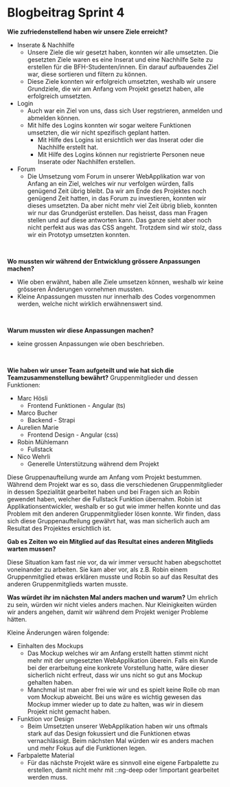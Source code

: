 # Blogbeitrag Sprint 4

**Wie zufriedenstellend haben wir unsere Ziele erreicht?**
- Inserate & Nachhilfe
	-	Unsere Ziele die wir gesetzt haben, konnten wir alle umsetzten. Die gesetzten Ziele waren es eine Inserat und eine Nachhilfe Seite zu erstellen für die BFH-Studenten/innen. Ein darauf aufbauendes Ziel war, diese sortieren und filtern zu können.
	-	Diese Ziele konnten wir erfolgreich umsetzten, weshalb wir unsere Grundziele, die wir am Anfang vom Projekt gesetzt haben, alle erfolgreich umsetzten. 
- Login
	- Auch war ein Ziel von uns, dass sich User regstrieren, anmelden und abmelden können. 
	- Mit hilfe des Logins konnten wir sogar weitere Funktionen umsetzten, die wir nicht spezifisch geplant hatten. 
		- Mit Hilfe des Logins ist ersichtlich wer das Inserat oder die Nachhilfe erstellt hat.
		- Mit Hilfe des Logins können nur registrierte Personen neue Inserate oder Nachhilfen erstellen.
- Forum
	- Die Umsetzung vom Forum in unserer WebApplikation war von Anfang an ein Ziel, welches wir nur verfolgen würden, falls genügend Zeit übrig bleibt. Da wir am Ende des Projektes noch genügend Zeit hatten, in das Forum zu investieren, konnten wir dieses umsetzten. Da aber nicht mehr viel Zeit übrig blieb, konnten wir nur das Grundgerüst erstellen. Das heisst, dass man Fragen stellen und auf diese antworten kann. Das ganze sieht aber noch nicht perfekt aus was das CSS angeht. Trotzdem sind wir stolz, dass wir ein Prototyp umsetzten konnten.
<br>

**Wo mussten wir während der Entwicklung grössere Anpassungen machen?**

- Wie oben erwähnt, haben alle Ziele umsetzen können, weshalb wir keine grösseren Änderungen vornehmen mussten.
- Kleine Anpassungen mussten nur innerhalb des Codes vorgenommen werden, welche nicht wirklich erwähnenswert sind.
<br>

**Warum mussten wir diese Anpassungen machen?**
- keine grossen Anpassungen wie oben beschrieben.
<br>

**Wie haben wir unser Team aufgeteilt und wie hat sich die Teamzusammenstellung bewährt?**
Gruppenmitglieder und dessen Funktionen:
-	Marc Hösli
	-	Frontend Funktionen - Angular (ts)
-	Marco Bucher
	-	Backend - Strapi
-	Aurelien Marie
	-	Frontend Design - Angular (css)
- Robin Mühlemann
	- Fullstack
- Nico Wehrli
	- Generelle Unterstützung während dem Projekt

Diese Gruppenaufteilung wurde am Anfang vom Projekt bestummen. Während dem Projekt war es so, dass die verschiedenen Gruppenmitglieder in dessen Spezialität gearbeitet haben und bei Fragen sich an Robin gewendet haben, welcher die Fullstack Funktion übernahm. Robin ist Applikationsentwickler, weshalb er so gut wie immer helfen konnte und das Problem mit den anderen Gruppenmitglieder lösen konnte. Wir finden, dass sich diese Gruppenaufteilung gewährt hat, was man sicherlich auch am Resultat des Projektes ersichtlich ist.

**Gab es Zeiten wo ein Mitglied auf das Resultat eines anderen Mitglieds warten mussen?**

Diese Situation kam fast nie vor, da wir immer versucht haben abegschottet voneinander zu arbeiten. Sie kam aber vor, als z.B. Robin einem Gruppenmitglied etwas erklären musste und Robin so auf das Resultat des anderen Gruppenmitglieds warten musste.
<br>

**Was würdet ihr im nächsten Mal anders machen und warum?**
Um ehrlich zu sein, würden wir nicht vieles anders machen. Nur Kleinigkeiten würden wir anders angehen, damit wir während dem Projekt weniger Probleme hätten. 

Kleine Änderungen wären folgende: 
- Einhalten des Mockups
	- Das Mockup welches wir am Anfang erstellt hatten stimmt nicht mehr mit der umgesetzten WebApplikation überein. Falls ein Kunde bei der erarbeitung eine konkrete Vorstellung hatte, wäre dieser sicherlich nicht erfreut, dass wir uns nicht so gut ans Mockup gehalten haben.
	- Manchmal ist man aber frei wie wir und es spielt keine Rolle ob man vom Mockup abweicht. Bei uns wäre es wichtig gewesen das Mockup immer wieder up to date zu halten, was wir in diesem Projekt nicht gemacht haben.
- Funktion vor Design
	- Beim Umsetzten unserer WebApplikation haben wir uns oftmals stark auf das Design fokussiert und die Funktionen etwas vernachlässigt. Beim nächsten Mal würden wir es anders machen und mehr Fokus auf die Funktionen legen.
- Farbpalette Material
	- Für das nächste Projekt wäre es sinnvoll eine eigene Farbpalette zu erstellen, damit nicht mehr mit ::ng-deep oder !important gearbeitet werden muss.
